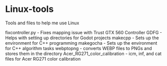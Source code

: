 # Linux-tools
Tools and files to help me use Linux

  fixcontroller.py - Fixes mapping issue with Trust GTX 560 Controller
  GDFG - Helps with setting up directories for Godot projects 
  makecpp - Sets up the environment for C++ programming
  makegocha - Sets up the environment for C++ algorithm tasks
  webptopng - converts WEBP files to PNGs and stores them in the directory
  Acer_RG271_color_calibration - icm, inf, and cat files for Acer RG271 color calibration
